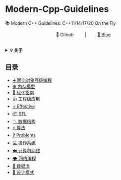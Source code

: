 # Modern-Cpp-Guidelines
📚 Modern C++ Guidelines: C++11/14/17/20 On the Fly

<div align="center">
📖 Github
&emsp;&emsp; | &emsp;&emsp;
<a href="http://www.taochao.online/">🍭 Blog</a>
</div> 
<br>

<b><details><summary>💡 关于</summary></b>

</details>

## 目录

* [➕ 面向对象高级编程](OOP/README.md)
* [⚙️ 内存模型](#-内存模型)
* [🔱 优化指南](#-性能优化)
* [👍 工程级应用](#-性能优化)
* [⭐️ Effective](#️-effective)
* [📦 STL](#-stl)
* [〽️ 数据结构](#️-数据结构)
* [⚡️ 算法](#️-算法)
* [❓ Problems](#-problems)
* [💻 操作系统](#-操作系统)
* [☁️ 计算机网络](#️-计算机网络)
* [🌩 网络编程](#-网络编程)
* [💾 数据库](#-数据库)
* [📏 设计模式](#-设计模式)



